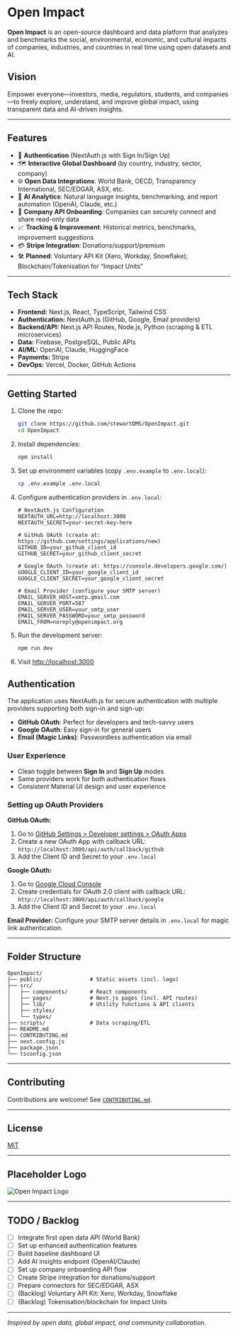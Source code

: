 # Open Impact

**Open Impact** is an open-source dashboard and data platform that analyzes and benchmarks the social, environmental, economic, and cultural impacts of companies, industries, and countries in real time using open datasets and AI.

## Vision

Empower everyone—investors, media, regulators, students, and companies—to freely explore, understand, and improve global impact, using transparent data and AI-driven insights.

---

## Features

- 🔑 **Authentication** (NextAuth.js with Sign In/Sign Up)
- 🗺️ **Interactive Global Dashboard** (by country, industry, sector, company)
- 🌐 **Open Data Integrations**: World Bank, OECD, Transparency International, SEC/EDGAR, ASX, etc.
- 🧠 **AI Analytics**: Natural language insights, benchmarking, and report automation (OpenAI, Claude, etc.)
- 🏢 **Company API Onboarding**: Companies can securely connect and share read-only data
- 📈 **Tracking & Improvement**: Historical metrics, benchmarks, improvement suggestions
- 💳 **Stripe Integration**: Donations/support/premium
- 🛠️ **Planned**: Voluntary API Kit (Xero, Workday, Snowflake); Blockchain/Tokenisation for “Impact Units”

---

## Tech Stack

- **Frontend:** Next.js, React, TypeScript, Tailwind CSS
- **Authentication:** NextAuth.js (GitHub, Google, Email providers)
- **Backend/API:** Next.js API Routes, Node.js, Python (scraping & ETL microservices)
- **Data:** Firebase, PostgreSQL, Public APIs
- **AI/ML:** OpenAI, Claude, HuggingFace
- **Payments:** Stripe
- **DevOps:** Vercel, Docker, GitHub Actions

---

## Getting Started

1. Clone the repo:
   ```bash
   git clone https://github.com/stewartDMS/OpenImpact.git
   cd OpenImpact
   ```

2. Install dependencies:
   ```bash
   npm install
   ```

3. Set up environment variables (copy `.env.example` to `.env.local`):
   ```bash
   cp .env.example .env.local
   ```

4. Configure authentication providers in `.env.local`:
   ```env
   # NextAuth.js Configuration
   NEXTAUTH_URL=http://localhost:3000
   NEXTAUTH_SECRET=your-secret-key-here

   # GitHub OAuth (create at: https://github.com/settings/applications/new)
   GITHUB_ID=your_github_client_id
   GITHUB_SECRET=your_github_client_secret

   # Google OAuth (create at: https://console.developers.google.com/)
   GOOGLE_CLIENT_ID=your_google_client_id
   GOOGLE_CLIENT_SECRET=your_google_client_secret

   # Email Provider (configure your SMTP server)
   EMAIL_SERVER_HOST=smtp.gmail.com
   EMAIL_SERVER_PORT=587
   EMAIL_SERVER_USER=your_smtp_user
   EMAIL_SERVER_PASSWORD=your_smtp_password
   EMAIL_FROM=noreply@openimpact.org
   ```

4. Run the development server:
   ```bash
   npm run dev
   ```

5. Visit [http://localhost:3000](http://localhost:3000)

## Authentication

The application uses NextAuth.js for secure authentication with multiple providers supporting both sign-in and sign-up:

- **GitHub OAuth**: Perfect for developers and tech-savvy users
- **Google OAuth**: Easy sign-in for general users  
- **Email (Magic Links)**: Passwordless authentication via email

### User Experience
- Clean toggle between **Sign In** and **Sign Up** modes
- Same providers work for both authentication flows
- Consistent Material UI design and user experience

### Setting up OAuth Providers

**GitHub OAuth:**
1. Go to [GitHub Settings > Developer settings > OAuth Apps](https://github.com/settings/applications/new)
2. Create a new OAuth App with callback URL: `http://localhost:3000/api/auth/callback/github`
3. Add the Client ID and Secret to your `.env.local`

**Google OAuth:**
1. Go to [Google Cloud Console](https://console.developers.google.com/)
2. Create credentials for OAuth 2.0 client with callback URL: `http://localhost:3000/api/auth/callback/google`
3. Add the Client ID and Secret to your `.env.local`

**Email Provider:**
Configure your SMTP server details in `.env.local` for magic link authentication.

---

## Folder Structure

```
OpenImpact/
├── public/               # Static assets (incl. logo)
├── src/
│   ├── components/       # React components
│   ├── pages/            # Next.js pages (incl. API routes)
│   ├── lib/              # Utility functions & API clients
│   ├── styles/
│   └── types/
├── scripts/              # Data scraping/ETL
├── README.md
├── CONTRIBUTING.md
├── next.config.js
├── package.json
└── tsconfig.json
```

---

## Contributing

Contributions are welcome! See [`CONTRIBUTING.md`](CONTRIBUTING.md).

---

## License

[MIT](LICENSE)

---

## Placeholder Logo

![Open Impact Logo](public/logo-placeholder.png)

---

## TODO / Backlog

- [ ] Integrate first open data API (World Bank)
- [ ] Set up enhanced authentication features
- [ ] Build baseline dashboard UI
- [ ] Add AI insights endpoint (OpenAI/Claude)
- [ ] Set up company onboarding API flow
- [ ] Create Stripe integration for donations/support
- [ ] Prepare connectors for SEC/EDGAR, ASX
- [ ] (Backlog) Voluntary API Kit: Xero, Workday, Snowflake
- [ ] (Backlog) Tokenisation/blockchain for Impact Units

---

*Inspired by open data, global impact, and community collaboration.*
